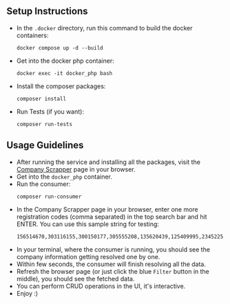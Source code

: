 ## Setup Instructions
- In the `.docker` directory, run this command to build the docker containers:
  ```shell
  docker compose up -d --build
  ```
- Get into the docker php container:
  ```shell
  docker exec -it docker_php bash
  ```
- Install the composer packages:
  ```shell
  composer install
  ```
- Run Tests (if you want):
  ```shell
  composer run-tests
  ```

## Usage Guidelines
- After running the service and installing all the packages, visit the
  [Company Scrapper](http://localhost/view/searchPage.html) page in your browser.
- Get into the `docker_php` container.
- Run the consumer:
  ```shell
  composer run-consumer
  ```
- In the Company Scrapper page in your browser, enter one more registration codes (comma separated) in the top search
  bar and hit ENTER. You can use this sample string for testing:
  ```text
  156514670,303116155,300150177,305555208,135620439,125409995,234522530,120010775,266659850,300549379,125516431,305738622,303416964,304992596,304720176,302302947
  ```
- In your terminal, where the consumer is running, you should see the company information getting resolved one by one.
- Within few seconds, the consumer will finish resolving all the data.
- Refresh the browser page (or just click the blue `Filter` button in the middle), you should see the fetched data.
- You can perform CRUD operations in the UI, it's interactive.
- Enjoy :)